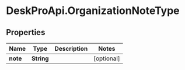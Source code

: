 # DeskProApi.OrganizationNoteType

## Properties
Name | Type | Description | Notes
------------ | ------------- | ------------- | -------------
**note** | **String** |  | [optional] 


